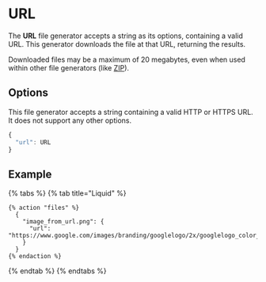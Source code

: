 # URL

The **URL** file generator accepts a string as its options, containing a valid URL. This generator downloads the file at that URL, returning the results.

Downloaded files may be a maximum of 20 megabytes, even when used within other file generators (like [ZIP](zip.md)).

## Options

This file generator accepts a string containing a valid HTTP or HTTPS URL. It does not support any other options.

```javascript
{
  "url": URL
}
```

## Example

{% tabs %}
{% tab title="Liquid" %}
```liquid
{% action "files" %}
  {
    "image_from_url.png": {
      "url": "https://www.google.com/images/branding/googlelogo/2x/googlelogo_color_272x92dp.png"
    }
  }
{% endaction %}
```
{% endtab %}
{% endtabs %}
